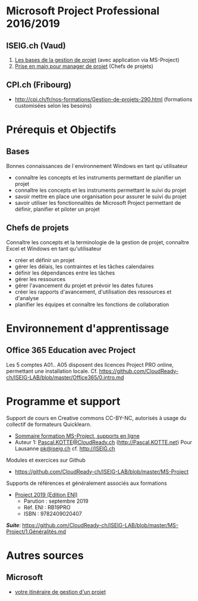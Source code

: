 # Microsoft Project Professional 2016/2019
## ISEIG.ch (Vaud)
1. [Les bases de la gestion de projet](http://iseig.ch/index.php?cnnx_nRef=13&cnnx_nLien=3) (avec application via MS-Project)
2. [Prise en main pour manager de projet](http://iseig.ch/index.php?cnnx_nRef=14&cnnx_nLien=3) (Chefs de projets)
## CPI.ch (Fribourg)
* http://cpi.ch/fr/nos-formations/Gestion-de-projets-290.html (formations customisées selon les besoins)

# Prérequis et Objectifs
## Bases
Bonnes connaissances de l´environnement Windows en tant qu´utilisateur
* connaître les concepts et les instruments permettant de planifier un projet
* connaître les concepts et les instruments permettant le suivi du projet
* savoir mettre en place une organisation pour assurer le suivi du projet
* savoir utiliser les fonctionnalités de Microsoft Project permettant de définir, planifier et piloter un projet
## Chefs de projets
Connaître les concepts et la terminologie de la gestion de projet, connaître Excel et Windows en tant qu'utilisateur
* créer et définir un projet 
* gérer les délais, les contraintes et les tâches calendaires 
* définir les dépendances entre les tâches 
* gérer les ressources 
* gérer l'avancement du projet et prévoir les dates futures 
* créer les rapports d'avancement, d'utilisation des ressources et d'analyse 
* planifier les équipes et connaître les fonctions de collaboration

# Environnement d'apprentissage
## Office 365 Education avec Project
Les 5 comptes A01.. A05 disposent des licences Project PRO online, permettant une installation locale. Cf. https://github.com/CloudReady-ch/ISEIG-LAB/blob/master/Office365/0.intro.md

# Programme et support
Support de cours en Creative commons CC-BY-NC, autorisés à usage du collectif de formateurs Quicklearn.
* [Sommaire formation MS-Project, supports en ligne](https://medium.com/quicklearn/microsoft-project-f06098f3913a?source=friends_link&sk=0f625dcb6084bfadc0fbcb9fc651e684)
* Auteur 1: Pascal.KOTTE@CloudReady.ch (http://Pascal.KOTTE.net) Pour Lausanne pk@iseig.ch cf. http://ISEIG.ch

Modules et exercices sur Github
* https://github.com/CloudReady-ch/ISEIG-LAB/blob/master/MS-Project

Supports de références et généralement associés aux formations
* [Project 2019 (Edition ENI)](https://www.editions-eni.fr/livre/project-2019-9782409020407)
  * Parution : septembre 2019
  * Réf. ENI : RB19PRO
  * ISBN : 9782409020407

***Suite***: https://github.com/CloudReady-ch/ISEIG-LAB/blob/master/MS-Project/1.Généralités.md

# Autres sources
## Microsoft
* [votre itinéraire de gestion d'un projet](https://support.office.com/fr-fr/article/la-carte-du-projet-votre-itin%C3%A9raire-de-gestion-d-un-projet-a0c5bf0e-94d9-48b8-a11f-db7e2d9df6c3)
